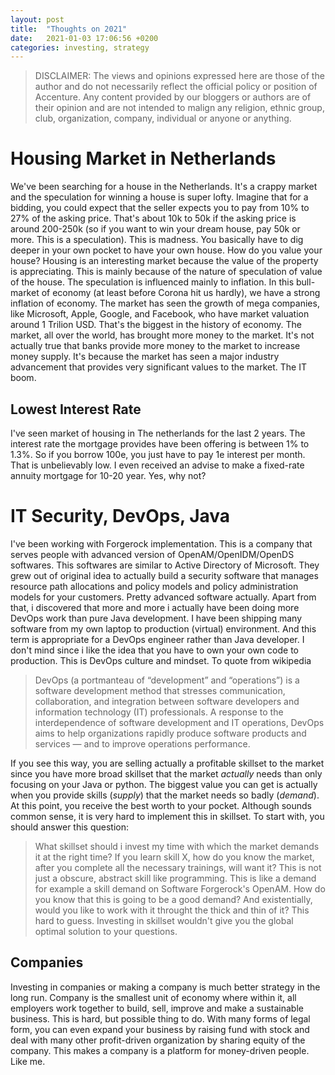 ```yaml
---
layout: post
title:  "Thoughts on 2021"
date:   2021-01-03 17:06:56 +0200
categories: investing, strategy
---
```


> DISCLAIMER: The views and opinions expressed here are those of the author and do not necessarily reflect the official policy or position of Accenture. Any content provided by our bloggers or authors are of their opinion and are not intended to malign any religion, ethnic group, club, organization, company, individual or anyone or anything.

# Housing Market in Netherlands
We've been searching for a house in the Netherlands. It's a crappy market and the speculation for winning a house is super lofty. Imagine that for a bidding, you could expect that the seller expects you to pay from 10% to 27% of the asking price. That's about 10k to 50k if the asking price is around 200-250k (so if you want to win your dream house, pay 50k or more. This is a speculation). This is madness. You basically have to dig deeper in your own pocket to have your own house. 
How do you value your house? Housing is an interesting market because the value of the property is appreciating. This is mainly because of the nature of speculation of value of the house. The speculation is influenced mainly to inflation. In this bull-market of economy (at least before Corona hit us hardly), we have a strong inflation of economy. The market has seen the growth of mega companies, like Microsoft, Apple, Google, and Facebook, who have market valuation around 1 Trilion USD. That's the biggest in the history of economy. The market, all over the world, has brought more money to the market. It's not actually true that banks provide more money to the market to increase money supply. It's because the market has seen a major industry advancement that provides very significant values to the market. The IT boom. 
## Lowest Interest Rate
I've seen market of housing in The netherlands for the last 2 years. The interest rate the mortgage provides have been offering is between 1% to 1.3%. So if you borrow 100e, you just have to pay 1e interest per month. That is unbelievably low. I even received an advise to make a fixed-rate annuity mortgage for 10-20 year. Yes, why not?

# IT Security, DevOps, Java
I've been working with Forgerock implementation. This is a company that serves people with advanced version of OpenAM/OpenIDM/OpenDS softwares. This softwares are similar to Active Directory of Microsoft. They grew out of original idea to actually build a security software that manages resource path allocations and policy models and policy administration models for your customers. Pretty advanced software actually. 
Apart from that, i discovered that more and more i actually have been doing more DevOps work than pure Java development. I have been shipping many software from my own laptop to production (virtual) environment. And this term is appropriate for a DevOps engineer rather than Java developer. I don't mind since i like the idea that you have to own your own code to production. This is DevOps culture and mindset. To quote from wikipedia
> DevOps (a portmanteau of “development” and “operations”) is a software development method that stresses communication, collaboration, and integration between software developers and information technology (IT) professionals. A response to the interdependence of software development and IT operations, DevOps aims to help organizations rapidly produce software products and services — and to improve operations performance.

If you see this way, you are selling actually a profitable skillset to the market since you have more broad skillset that the market *actually* needs than only focusing on your Java or python. The biggest value you can get is actually when you provide skills (*supply*) that the market needs so badly (*demand*). At this point, you receive the best worth to your pocket. Although sounds common sense, it is very hard to implement this in skillset. To start with, you should answer this question:
> What skillset should i invest my time with which the market demands it at the right time?
If you learn skill X, how do you know the market, after you complete all the necessary trainings, will want it? This is not just a obscure, abstract skill like programming. This is like a demand for example a skill demand on Software Forgerock's OpenAM. How do you know that this is going to be a good demand? And existentially, would you like to work with it throught the thick and thin of it?
This hard to guess. Investing in skillset wouldn't give you the global optimal solution to your questions.
## Companies
Investing in companies or making a company is much better strategy in the long run. Company is the smallest unit of economy where within it, all employers work together to build, sell, improve and make a sustainable business. This is hard, but possible thing to do. With many forms of legal form, you can even expand your business by raising fund with stock and deal with many other profit-driven organization by sharing equity of the company. This makes a company is a platform for money-driven people. Like me. 
